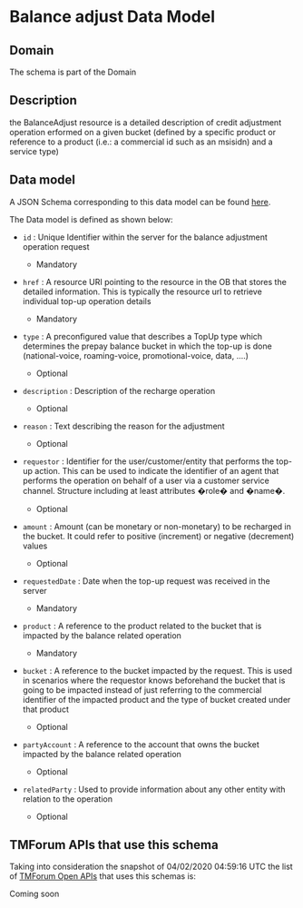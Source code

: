 # Balance adjust Data Model

## Domain

The  schema is part of the  Domain

## Description

the BalanceAdjust resource is a detailed description of credit adjustment operation erformed on a given bucket (defined by a specific product or reference to a product (i.e.: a commercial id such as an msisidn) and a service type)

## Data model

A JSON Schema corresponding to this data model can be found
[here](https://github.com/tmforum-rand/schemas/blob/candidates/Customer/BalanceAdjust.schema.json).

The Data model is defined as shown below:

- `id` : Unique Identifier within the server for the balance adjustment operation request

  - Mandatory


- `href` : A resource URI pointing to the resource in the OB that stores the detailed information. This is typically the resource url to retrieve individual top-up operation details

  - Mandatory


- `type` : A preconfigured value that describes a TopUp type which determines the prepay balance bucket in which the top-up is done (national-voice, roaming-voice, promotional-voice, data, ....)

  - Optional


- `description` : Description of the recharge operation

  - Optional


- `reason` : Text describing the reason for the adjustment

  - Optional


- `requestor` : Identifier for the user/customer/entity that performs the top-up action. This can be used to indicate the identifier of an agent that performs the operation on behalf of a user via a customer service channel. Structure including at least attributes �role� and �name�.

  - Optional


- `amount` : Amount (can be monetary or non-monetary) to be recharged in the bucket. It could refer to positive (increment) or negative (decrement) values

  - Optional


- `requestedDate` : Date when the top-up request was received in the server

  - Mandatory


- `product` : A reference to the product related to the bucket that is impacted by the balance related operation

  - Mandatory


- `bucket` : A reference to the bucket impacted by the request. This is used in scenarios where the requestor knows beforehand the bucket that is going to be impacted instead of just referring to the commercial identifier of the impacted product and the type of bucket created under that product

  - Optional


- `partyAccount` : A reference to the account that owns the bucket impacted by the balance related operation

  - Optional


- `relatedParty` : Used to provide information about any other entity with relation to the operation

  - Optional






## TMForum APIs that use this schema

Taking into consideration the snapshot of 04/02/2020 04:59:16 UTC the list of [TMForum Open APIs](https://www.tmforum.org/open-apis/) that uses this schemas is:

Coming soon